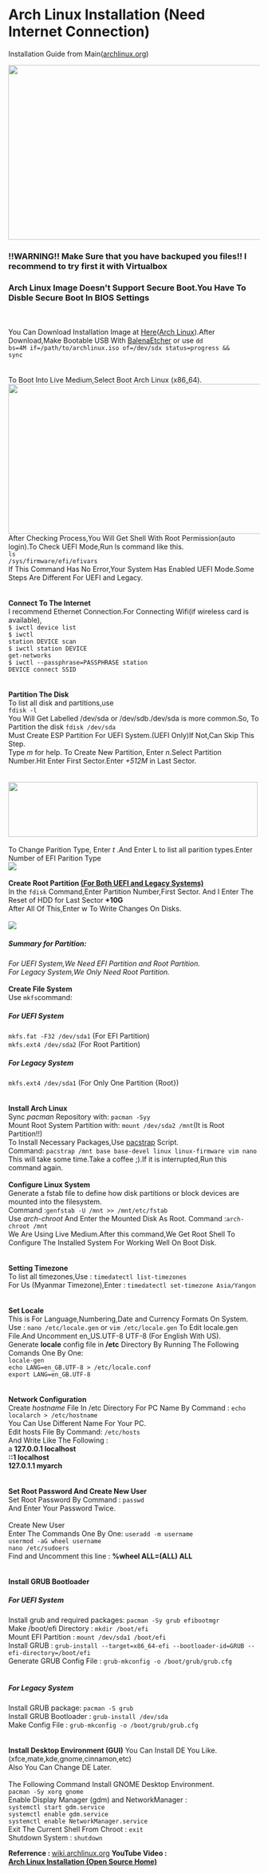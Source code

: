 <h1>Arch Linux Installation (Need Internet Connection)</h1>
<p>Installation Guide from Main(<a href="https://wiki.archlinux.org/index.php/installation_guide">archlinux.org</a>)</p>

<img src="https://user-images.githubusercontent.com/66734606/111743490-2cafa280-88b8-11eb-8582-a369ca47909c.png" width="700px" height="350px">

<b><h3>!!WARNING!! Make Sure that you have backuped you files!! I recommend to try first it with Virtualbox</h3></b>
<b><h3>Arch Linux Image Doesn't Support Secure Boot.You Have To Disble Secure Boot In BIOS Settings</h3></b>
<br><br>
You Can Download Installation Image at <a href="https://archlinux.org/download/">Here</a>(<a href="https://archlinux.org/download/">Arch Linux</a>).After Download,Make Bootable USB With <a href="https://www.balena.io/etcher/">BalenaEtcher</a> or use <code>dd bs=4M if=/path/to/archlinux.iso of=/dev/sdx status=progress && sync</code>
<br><br><br>
To Boot Into Live Medium,Select Boot Arch Linux (x86_64).<br>
<img src="https://user-images.githubusercontent.com/66734606/111743715-81531d80-88b8-11eb-8c42-f4cdcd67cd13.jpg" width="600px" height="300px">
<br>
After Checking Process,You Will Get Shell With Root Permission(auto login).To Check UEFI Mode,Run ls command like this.<br>
<code>ls /sys/firmware/efi/efivars</code><br>
If This Command Has No Error,Your System Has Enabled UEFI Mode.Some Steps Are Different For UEFI and Legacy.<br>
<br><br>
<b>Connect To The Internet</b><br>
I recommend Ethernet Connection.For Connecting Wifi(if wireless card is available),<br>
<code>$ iwctl device list</code><br>
<code>$ iwctl station DEVICE scan</code><br>
<code>$ iwctl station DEVICE get-networks</code><br>
<code>$ iwctl --passphrase=PASSPHRASE station DEVICE connect SSID</code><br>
<br><br>
<b>Partition The Disk</b><br>
To list all disk and partitions,use <br>
<code>fdisk -l</code><br>
You Will Get Labelled /dev/sda or /dev/sdb./dev/sda is more common.So, To Partition the disk
<code>fdisk /dev/sda</code><br>
Must Create ESP Partition For UEFI System.(UEFI Only)If Not,Can Skip This Step.<br>
Type <i>m</i> for help.
To Create New Partition, Enter <i>n</i>.Select Partition Number.Hit Enter First Sector.Enter <i>+512M</i> in Last Sector.<br>
<br><br>
<img src="https://user-images.githubusercontent.com/66734606/111743780-9465ed80-88b8-11eb-9510-70c7cfe14f68.png" width="500px" height="110px">
<br><br>
To Change Parition Type, Enter <i>t</i> .And Enter L to list all parition types.Enter Number of EFI Parition Type<br>
<img src="https://user-images.githubusercontent.com/66734606/111743824-a34ca000-88b8-11eb-8125-43ffeb3a851f.jpg">
<br><br>
<b>Create Root Partition <u>(For Both UEFI and Legacy Systems)</u></b><br>
In the <code>fdisk</code> Command,Enter Partition Number,First Sector.
And I Enter The Reset of HDD for Last Sector <b>+10G</b><br>
After All Of This,Enter w To Write Changes On Disks.
<br><br>
<img src="https://user-images.githubusercontent.com/66734606/111743859-b0698f00-88b8-11eb-9d8e-bcdb9227475c.jpg">
<br>
<i><h5>Summary for Partition:</h5>For UEFI System,We Need EFI Partition and Root Partition.<br>For Legacy System,We Only Need Root Partition.</i>
<br><br>
<b>Create File System</b><br>
Use <code>mkfs</code>command:<br>
<h5>For UEFI System</h5>
<code>mkfs.fat -F32 /dev/sda1</code> (For EFI Partition)<br>
<code>mkfs.ext4 /dev/sda2</code> (For Root Partition)
<br>
<h5>For Legacy System</h5>
<code>mkfs.ext4 /dev/sda1</code> (For Only One Partition {Root})<br>
<br><br>
<b>Install Arch Linux</b><br>
Sync <i>pacman</i> Repository with:
<code>pacman -Syy</code><br>
Mount Root System Partition with:
<code>mount /dev/sda2 /mnt</code>(It is Root Partition!!)<br>
To Install Necessary Packages,Use <a href="https://git.archlinux.org/arch-install-scripts.git/tree/pacstrap.in">pacstrap</a> Script.<br>
Command:
<code>pacstrap /mnt base base-devel linux linux-firmware vim nano</code><br>
This will take some time.Take a coffee ;).If it is interrupted,Run this command again.<br>
<br>
<b>Configure Linux System</b><br>
Generate a fstab file to define how disk partitions or block devices are mounted into the filesystem.<br>
Command :<code>genfstab -U /mnt >> /mnt/etc/fstab</code><br>
Use <i>arch-chroot</i> And Enter the Mounted Disk As Root.
Command :<code>arch-chroot /mnt</code><br>
We Are Using Live Medium.After this command,We Get Root Shell To Configure The Installed System For Working Well On Boot Disk.<br>
<br><br>
<b>Setting Timezone</b><br>
To list all timezones,Use : <code>timedatectl list-timezones</code>
<br>
For Us (Myanmar Timezone),Enter : <code>timedatectl set-timezone Asia/Yangon</code><br>
<br><br>
<b>Set Locale</b><br>
This is For Language,Numbering,Date and Currency Formats On System.<br>
Use : <code>nano /etc/locale.gen</code> or <code>vim /etc/locale.gen</code> To Edit locale.gen File.And Uncomment en_US.UTF-8 UTF-8 (For English With US).<br>
Generate <b>locale</b> config file in <b>/etc</b> Directory By Running The Following Comands One By One:<br>
<code>locale-gen</code><br>
<code>echo LANG=en_GB.UTF-8 > /etc/locale.conf</code><br>
<code>export LANG=en_GB.UTF-8</code><br>
<br><br>
<b>Network Configuration</b><br>
Create <i>hostname</i> File In /etc Directory For PC Name By Command : <code>echo localarch > /etc/hostname</code><br>
You Can Use Different Name For Your PC.<br>
Edit hosts File By Command: <code>/etc/hosts</code><br>
And Write Like The Following :<br>a
<b>127.0.0.1	localhost<br>
::1		localhost<br>
127.0.1.1	myarch</b><br>
<br><br>
<b>Set Root Password And Create New User</b><br>
Set Root Password By Command : <code>passwd</code><br> And Enter Your Password Twice.<br>
<br>
Create New User<br>
Enter The Commands One By One:
<code>useradd -m username</code><br>
<code>usermod -aG wheel username</code><br>
<code>nano /etc/sudoers</code><br>
Find and Uncomment this line : <b>%wheel ALL=(ALL) ALL</b><br><br>
<br>
<b>Install GRUB Bootloader</b>
<h5>For UEFI System</h5>
Install grub and required packages:
<code>pacman -Sy grub efibootmgr</code><br>
Make /boot/efi Directory :
<code>mkdir /boot/efi</code><br>
Mount EFI Partition :
<code>mount /dev/sda1 /boot/efi</code><br>
Install GRUB :
<code>grub-install --target=x86_64-efi --bootloader-id=GRUB --efi-directory=/boot/efi</code><br>
Generate GRUB Config File :
<code>grub-mkconfig -o /boot/grub/grub.cfg</code>
<br><br>
<h5>For Legacy System</h5>
Install GRUB package:
<code>pacman -S grub</code><br>
Install GRUB Bootloader :
<code>grub-install /dev/sda</code><br>
Make Config File :
<code>grub-mkconfig -o /boot/grub/grub.cfg</code><br>
<br><br>
<b>Install Desktop Environment (GUI)</b>
You Can Install DE You Like.(xfce,mate,kde,gnome,cinnamon,etc)<br>
Also You Can Change DE Later.<br><br>
The Following Command Install GNOME Desktop Environment.<br>
<code>pacman -Sy xorg gnome</code><br>
Enable Display Manager (gdm) and NetworkManager :<br>
<code>systemctl start gdm.service</code><br>
<code>systemctl enable gdm.service</code><br>
<code>systemctl enable NetworkManager.service</code><br>
Exit The Current Shell From Chroot : <code>exit</code><br>
Shutdown System : <code>shutdown</code><br>

<b>Referrence : </b><a href="https://wiki.archlinux.org/index.php/Installation_guide">wiki.archlinux.org</a>
<b>YouTube Video : </br><a href="https://youtu.be/cM2UDz8BepU">Arch Linux Installation (Open Source Home)</a>
